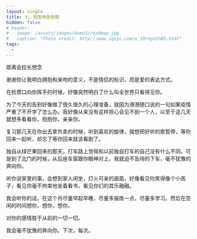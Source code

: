```yaml
---
layout: single
title: 七、短暂地告别啦
hidden: false
# header:
#   image: /assets/images/kemu3/roadmap.jpg
#   caption: "Photo credit: http://www.iqiyi.com/w_19rxpn2n85.html"
tags:
  - 
---
```


距离会拉长想念

谢谢你让我明白拥抱和亲吻的意义，不是情侣的标识，而是爱的表达方式。

在检票口向你挥手的时候，好像突然明白了什么叫全世界只看得见你。

为了今天的告别好像做了很久很久的心理准备，就因为港港随口说的一句如果疫情严重了不开学了怎么办。我好像从来没有这样担心会见不到一个人，以至于这几天就想多看看你，抱抱你，亲亲你。

复习那几天在你出去拿外卖的时候，听到喜欢的旋律，就想把好听的歌暂停，等你回来一起听，却忘了等你回来就该看剧了。

独自从绿芒果回来的那天，打车路上觉得和以前独自打车的自己没有什么不同。可是到了北门的时候，从后座车窗跟你眼神对上，我就迫不及待的下车，毫不犹豫的奔向你。

听你说家里的事，会想到家人闲坐，灯火可亲的画面，好像看见你笑得像个小孩子，看见你毫不拘束地坐着看书，看见你们的其乐融融。

我会听你的话，在这个月尽量早起早睡，尽量多锻炼一点，尽量多学习。然后在空闲的时间想你，想你，想你。

对你的感情胜于从前的一切一切。

我会毫不犹豫的奔向你。下次，每次。